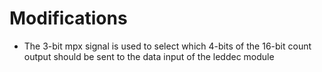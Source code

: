 # Modifications
* The 3-bit mpx signal is used to select which 4-bits of the 16-bit count output should be sent to the data input of the leddec module

